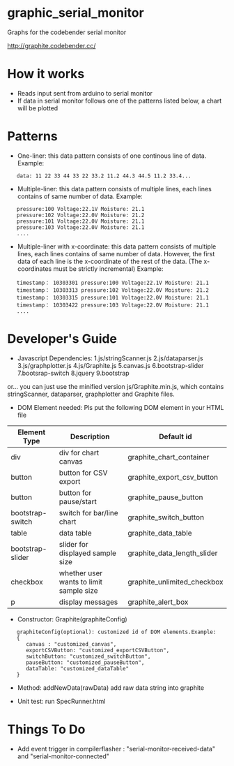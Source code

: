 # graphic_serial_monitor
Graphs for the codebender serial monitor

http://graphite.codebender.cc/

# How it works

- Reads input sent from arduino to serial monitor
- If data in serial monitor follows one of the patterns listed below, a chart will be plotted

# Patterns

- One-liner: this data pattern consists of one continous line of data. Example:

```
   data: 11 22 33 44 33 22 33.2 11.2 44.3 44.5 11.2 33.4...
```

- Multiple-liner: this data pattern consists of multiple lines, each lines contains of same number of data. Example:

```
   pressure:100 Voltage:22.1V Moisture: 21.1
   pressure:102 Voltage:22.0V Moisture: 21.2
   pressure:101 Voltage:22.0V Moisture: 21.1
   pressure:103 Voltage:22.0V Moisture: 21.1
   ....
```

- Multiple-liner with x-coordinate: this data pattern consists of multiple lines, each lines contains of same number of data. However, the first data of each line is the x-coordinate of the rest of the data. (The x-coordinates must be strictly incremental) Example:

```
   timestamp： 10303301 pressure:100 Voltage:22.1V Moisture: 21.1
   timestamp： 10303313 pressure:102 Voltage:22.0V Moisture: 21.2
   timestamp： 10303315 pressure:101 Voltage:22.0V Moisture: 21.1
   timestamp： 10303422 pressure:103 Voltage:22.0V Moisture: 21.1
   ....
```

# Developer's Guide

- Javascript Dependencies:
1.js/stringScanner.js
2.js/dataparser.js
3.js/graphplotter.js
4.js/Graphite.js
5.canvas.js
6.bootstrap-slider
7.bootsrap-switch
8.jquery
9.bootstrap

or... you can just use the minified version
js/Graphite.min.js, which contains stringScanner, dataparser, graphplotter and Graphite files.

- DOM Element needed: Pls put the following DOM element in your HTML file

Element Type | Description   | Default id |
------------ | ------------- | -------------------|
div | div for chart canvas | graphite_chart_container 
button | button for CSV export | graphite_export_csv_button 
button | button for pause/start | graphite_pause_button 
bootstrap-switch | switch for bar/line chart | graphite_switch_button 
table | data table | graphite_data_table
bootstrap-slider | slider for displayed sample size | graphite_data_length_slider
checkbox | whether user wants to limit sample size | graphite_unlimited_checkbox
p | display messages | graphite_alert_box

- Constructor: Graphite(graphiteConfig)

```
   graphiteConfig(optional): customized id of DOM elements.Example:
   {
      canvas : "customized_canvas",
      exportCSVButton: "customized_exportCSVButton",
      switchButton: "customized_switchButton",
      pauseButton: "customized_pauseButton",
      dataTable: "customized_dataTable"
   }
```

- Method: addNewData(rawData)
add raw data string into graphite

- Unit test: run SpecRunner.html


# Things To Do
- Add event trigger in compilerflasher : "serial-monitor-received-data" and "serial-monitor-connected"
